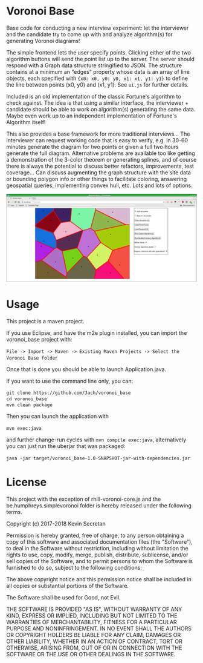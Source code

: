 # Voronoi Base

Base code for conducting a new interview experiment: let the interviewer and the candidate try to
come up with and analyze algorithm(s) for generating Voronoi diagrams!

The simple frontend lets the user specify points. Clicking either of the two algorithm buttons
will send the point list up to the server. The server should respond with a Graph data structure
stringified to JSON. The structure contains at a minimum an "edges" property whose data is an array of
line objects, each specified with `{x0: x0, y0: y0, x1: x1, y1: y1}` to define the line between points (x0, y0) and (x1, y1).
See `ui.js` for further details.

Included is an old implementation of the classic Fortune's algorithm to check against. The idea is that using a similar
interface, the interviewer + candidate should be able to work on algorithm(s) generating the same data. Maybe even work
up to an independent implementation of Fortune's Algorithm itself!

This also provides a base framework for more traditional interviews... The interviewer can
request working code that is easy to verify, e.g. in 30-60 minutes generate the diagram for two points
or given a full two hours generate the full diagram. Alternative problems are available too like 
getting a demonstration of the 3-color theorem or generating splines, and of course there is always
the potential to discuss better refactors, improvements, test coverage...
Can discuss augmenting the graph structure with the site data or bounding polygon info or other
things to facilitate coloring, answering geospatial queries, implementing convex hull, etc. Lots and lots of options.

![Result of bundled fortune's algorithm](screenshot.png)

# Usage

This project is a maven project.

If you use Eclipse, and have the m2e plugin installed, you can import the voronoi\_base project with:

`File -> Import -> Maven -> Existing Maven Projects -> Select the Voronoi Base folder`

Once that is done you should be able to launch Application.java.

If you want to use the command line only, you can:

```
git clone https://github.com/Jach/voronoi_base
cd voronoi_base
mvn clean package
```

Then you can launch the application with

`mvn exec:java`

and further change-run cycles with `mvn compile exec:java`, alternatively you can just run the uberjar that was packaged:

`java -jar target/voronoi_base-1.0-SNAPSHOT-jar-with-dependencies.jar`

# License

This project with the exception of rhill-voronoi-core.js and the
be.humphreys.simplevoronoi folder is hereby released under the following terms.

Copyright (c) 2017-2018 Kevin Secretan

Permission is hereby granted, free of charge, to any person obtaining a copy of this software and associated documentation files (the "Software"), to deal in the Software without restriction, including without limitation the rights to use, copy, modify, merge, publish, distribute, sublicense, and/or sell copies of the Software, and to permit persons to whom the Software is furnished to do so, subject to the following conditions:

The above copyright notice and this permission notice shall be included in all copies or substantial portions of the Software.

The Software shall be used for Good, not Evil.

THE SOFTWARE IS PROVIDED "AS IS", WITHOUT WARRANTY OF ANY KIND, EXPRESS OR IMPLIED, INCLUDING BUT NOT LIMITED TO THE WARRANTIES OF MERCHANTABILITY, FITNESS FOR A PARTICULAR PURPOSE AND NONINFRINGEMENT. IN NO EVENT SHALL THE AUTHORS OR COPYRIGHT HOLDERS BE LIABLE FOR ANY CLAIM, DAMAGES OR OTHER LIABILITY, WHETHER IN AN ACTION OF CONTRACT, TORT OR OTHERWISE, ARISING FROM, OUT OF OR IN CONNECTION WITH THE SOFTWARE OR THE USE OR OTHER DEALINGS IN THE SOFTWARE. 
